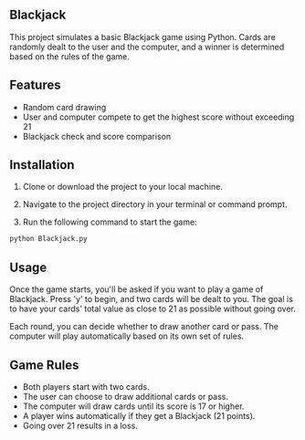 ## Blackjack 
This project simulates a basic Blackjack game using Python. Cards are randomly dealt to the user and the computer, and a winner is determined based on the rules of the game.

## Features
- Random card drawing
- User and computer compete to get the highest score without exceeding 21
- Blackjack check and score comparison
  
## Installation
1. Clone or download the project to your local machine.

2. Navigate to the project directory in your terminal or command prompt.

3. Run the following command to start the game:

```bash
python Blackjack.py
```
## Usage
Once the game starts, you'll be asked if you want to play a game of Blackjack. Press 'y' to begin, and two cards will be dealt to you. The goal is to have your cards' total value as close to 21 as possible without going over.

Each round, you can decide whether to draw another card or pass. The computer will play automatically based on its own set of rules.

## Game Rules
- Both players start with two cards.
- The user can choose to draw additional cards or pass.
- The computer will draw cards until its score is 17 or higher.
- A player wins automatically if they get a Blackjack (21 points).
- Going over 21 results in a loss.
